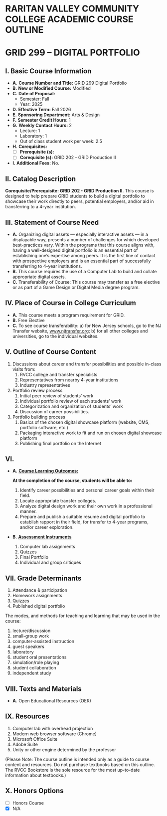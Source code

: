 # RARITAN VALLEY COMMUNITY COLLEGE ACADEMIC COURSE OUTLINE

# GRID 299 – DIGITAL PORTFOLIO

## I. Basic Course Information

- **A.** **Course Number and Title:** GRID 299 Digital Portfolio
- **B.** **New or Modified Course:** Modified
- **C.** **Date of Proposal:** 
    - Semester: Fall  
    - Year: 2025
- **D.** **Effective Term:** Fall 2026
- **E.** **Sponsoring Department:** Arts & Design
- **F.** **Semester Credit Hours:** 1
- **G.** **Weekly Contact Hours:** 2
    - Lecture: 1
    - Laboratory: 1
    - Out of class student work per week: 2.5
- **H.** **Corequisites:** 
    - [ ] **Prerequisite (s):**
    - [ ] **Corequisite (s):**  GRID 202 - GRID Production II
- **I.** **Additional Fees:** No.

## II. Catalog Description

**Corequisite/Prerequisite: GRID 202 - GRID Production II.** This course is designed to help prepare GRID students to build a digital portfolio to showcase their work directly to peers, potential employers, and/or aid in transferring to a 4-year institution.

## III. Statement of Course Need

- **A.** Organizing digital assets — especially interactive assets — in a displayable way, presents a number of challenges for
which developed best-practices vary. Within the programs that this course aligns
with, having a well-designed digital portfolio is an essential part of establishing one’s
expertise among peers. It is the first line of contact with prospective employers and is
an essential part of successfully transferring to 4-year institutions.
- **B.** This course requires the use of a Computer Lab to build and collate appropriate
digital assets.
- **C.** Transferability of Course: This course may transfer as a free elective or as part of a Game Design or Digital Media degree program.

## IV. Place of Course in College Curriculum

- **A.** This course meets a program requirement for GRID.
- **B.** Free Elective
- **C.** To see course transferability: a) for New Jersey schools, go to the NJ Transfer website, www.njtransfer.org; b) for all other colleges and universities, go to the individual websites.

## V. Outline of Course Content

1. Discussions about career and transfer possibilities and possible in-class visits from:
    1. RVCC college and transfer specialists
    1. Representatives from nearby 4-year institutions
    1. Industry representatives
1. Portfolio review process
    1. Initial peer review of students’ work
    1. Individual portfolio review of each students’ work
    1. Categorization and organization of students’ work
    1. Discussion of career possibilities.
1. Portfolio building process
    1. Basics of the chosen digital showcase platform (website, CMS, portfolio software, etc.)
    1. Packaging interactive work to fit and run on chosen digital showcase platform
    1. Publishing final portfolio on the Internet

## VI. 

- **A.** **<u>Course Learning Outcomes:</u>**

    **At the completion of the course, students will be able to:**
    1. Identify career possibilities and personal career goals within their field.
    2. Locate appropriate transfer colleges.
    3. Analyze digital design work and their own work in a professional manner.
    4. Prepare and publish a suitable resume and digital portfolio to establish rapport in their field, for transfer to 4-year programs, and/or career exploration.

- **B.** **<u>Assessment Instruments</u>**
    1. Computer lab assignments
    2. Quizzes
    3. Final Portfolio
    4. Individual and group critiques

## VII. Grade Determinants

1. Attendance & participation
1. Homework assignments
1. Quizzes
1. Published digital portfolio

The modes, and methods for teaching and learning that may be used in the course:

1. lecture/discussion
1. small-group work
1. computer-assisted instruction
1. guest speakers
1. laboratory
1. student oral presentations
1. simulation/role playing
1. student collaboration
1. independent study

## VIII. Texts and Materials
- **A.** Open Educational Resources (OER)

## IX. Resources
1. Computer lab with overhead projection
1. Modern web browser software (Chrome)
1. Microsoft Office Suite
1. Adobe Suite
1. Unity or other engine determined by the professor

(Please Note: The course outline is intended only as a guide to course content and resources. Do not purchase textbooks based on this outline. The RVCC Bookstore is the sole resource for the most up-to-date information about textbooks.)

## X. Honors Options
- [ ] Honors Course
- [x] N/A